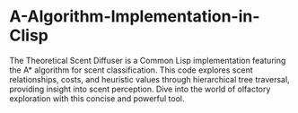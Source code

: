 # A-Algorithm-Implementation-in-Clisp
The Theoretical Scent Diffuser is a Common Lisp implementation featuring the A* algorithm for scent classification. This code explores scent relationships, costs, and heuristic values through hierarchical tree traversal, providing insight into scent perception. Dive into the world of olfactory exploration with this concise and powerful tool.






